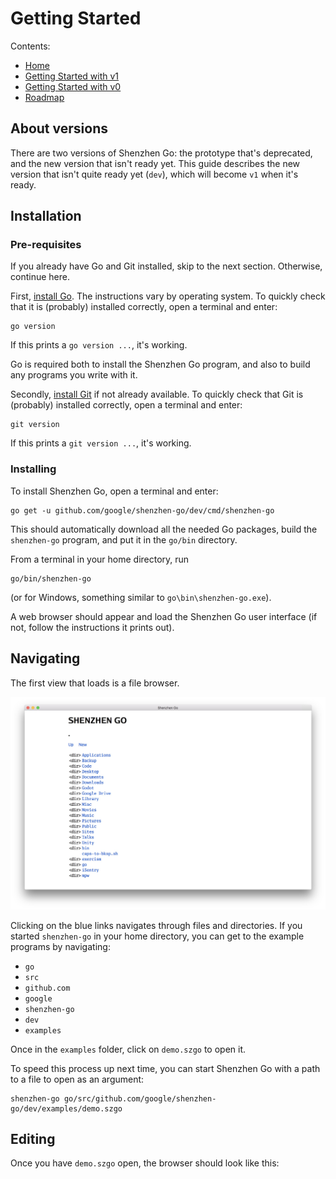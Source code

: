 # Getting Started

Contents:

* [Home](index.md)
* [Getting Started with v1](getting-started-v1.md)
* [Getting Started with v0](getting-started-v0.md)
* [Roadmap](roadmap.md)

## About versions

There are two versions of Shenzhen Go: the prototype that's deprecated, and the new version that isn't ready yet.
This guide describes the new version that isn't quite ready yet (`dev`), which will become `v1` when it's ready.

## Installation

### Pre-requisites

If you already have Go and Git installed, skip to the next section. Otherwise, continue here.

First, [install Go](https://golang.org/dl/). The instructions vary by operating system.
To quickly check that it is (probably) installed correctly, open a terminal and enter:

    go version

If this prints a `go version ...`, it's working.

Go is required both to install the Shenzhen Go program, and also to build any programs
you write with it.

Secondly, [install Git](https://git-scm.com/downloads) if not already available.
To quickly check that Git is (probably) installed correctly, open a terminal and enter:

    git version

If this prints a `git version ...`, it's working.

### Installing 

To install Shenzhen Go, open a terminal and enter:

    go get -u github.com/google/shenzhen-go/dev/cmd/shenzhen-go

This should automatically download all the needed Go packages,
build the `shenzhen-go` program, and put it in the `go/bin` directory.

From a terminal in your home directory, run

    go/bin/shenzhen-go

(or for Windows, something similar to `go\bin\shenzhen-go.exe`).

A web browser should appear and load the Shenzhen Go user interface 
(if not, follow the instructions it prints out). 

## Navigating

The first view that loads is a file browser.

![File Browser](screenshots/browser.jpg)

Clicking on the blue links navigates through files and directories. 
If you started `shenzhen-go` in your home directory, you can get to the
example programs by navigating:

* `go`
* `src`
* `github.com`
* `google`
* `shenzhen-go`
* `dev`
* `examples`

Once in the `examples` folder, click on `demo.szgo` to open it.

To speed this process up next time, you can start Shenzhen Go with a path to a file to open as an argument:

    shenzhen-go go/src/github.com/google/shenzhen-go/dev/examples/demo.szgo

## Editing

Once you have `demo.szgo` open, the browser should look like this:



